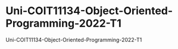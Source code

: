 # Uni-COIT11134-Object-Oriented-Programming-2022-T1
Uni-COIT11134-Object-Oriented-Programming-2022-T1
